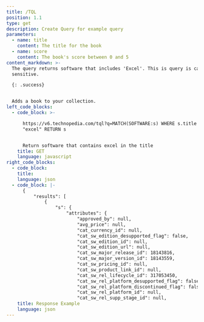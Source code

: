 ```yaml
---
title: /TQL
position: 1.1
type: get
description: Create Query for example query
parameters:
  - name: title
    content: The title for the book
  - name: score
    content: The book's score between 0 and 5
content_markdown: >-
  The query returns software that includes 'Excel'. This is query is case
  sensitive.

  {: .success}


  Adds a book to your collection.
left_code_blocks:
  - code_block: >-

      https://v6.technopedia.com/tql?q=MATCH(SOFTWARE:s) WHERE s.title CONTAINS
      "excel" RETURN s


      Return software that contains excel in the title
    title: GET
    language: javascript
right_code_blocks:
  - code_block:
    title:
    language: json
  - code_block: |-
      {
          "results": [
              {
                  "s": {
                      "attributes": {
                          "approved_by": null,
                          "avg_price": null,
                          "cat_currency_id": null,
                          "cat_sw_edition_desupported_flag": false,
                          "cat_sw_edition_id": null,
                          "cat_sw_edition_url": null,
                          "cat_sw_major_release_id": 18143816,
                          "cat_sw_major_version_id": 18143559,
                          "cat_sw_pricing_id": null,
                          "cat_sw_product_link_id": null,
                          "cat_sw_rel_lifecycle_id": 317053450,
                          "cat_sw_rel_platform_desupported_flag": false,
                          "cat_sw_rel_platform_discontinued_flag": false,
                          "cat_sw_rel_platform_id": null,
                          "cat_sw_rel_supp_stage_id": null,
    title: Response Example
    language: json
---
```



